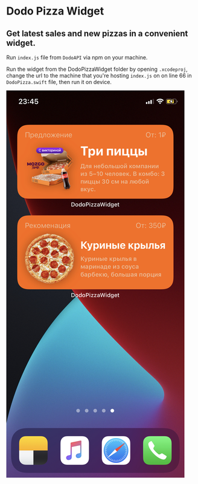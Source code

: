 # Dodo Pizza Widget

## Get latest sales and new pizzas in a convenient widget.

Run `index.js` file from `DodoAPI` via npm on your machine.
 
Run the widget from the DodoPizzaWidget folder by opening `.xcodeproj`, change the url to the machine that you're hosting `index.js` on on line 66 in `DodoPizza.swift` file, then run it on device.

![Widget Preview](https://github.com/RomanEsin/Dodo-Pizza-Widget/raw/master/Images/preview1.jpeg)
